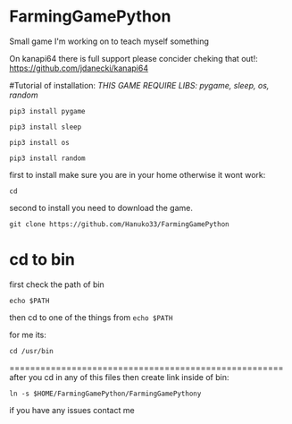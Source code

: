 # FarmingGamePython
Small game I'm working on to teach myself something

On kanapi64 there is full support please concider cheking that out!: https://github.com/jdanecki/kanapi64 





#Tutorial of installation:
*THIS GAME REQUIRE LIBS: pygame, sleep, os, random*
```
pip3 install pygame
```
```
pip3 install sleep
```
```
pip3 install os
```
```
pip3 install random
```
first to install make sure you are in your home otherwise it wont work:

```
cd
```

second to install you need to download the game.

```
git clone https://github.com/Hanuko33/FarmingGamePython
```



cd to bin
====================================================
first check the path of bin
```
echo $PATH
```
then cd to one of the things from ```echo $PATH```

for me its:
```
cd /usr/bin
```


=====================================================
after you cd in any of this files then create link inside of bin:

```
ln -s $HOME/FarmingGamePython/FarmingGamePythony
```

if you have any issues contact me


